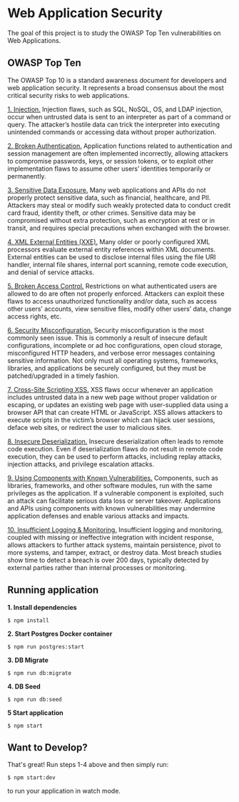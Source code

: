 # Web Application Security

The goal of this project is to study the OWASP Top Ten vulnerabilities on Web Applications.

## OWASP Top Ten

The OWASP Top 10 is a standard awareness document for developers and web application security. It represents a broad consensus about the most critical security risks to web applications.

[1. Injection.](https://owasp.org/www-project-top-ten/OWASP_Top_Ten_2017/Top_10-2017_A1-Injection) Injection flaws, such as SQL, NoSQL, OS, and LDAP injection, occur when untrusted data is sent to an interpreter as part of a command or query. The attacker’s hostile data can trick the interpreter into executing unintended commands or accessing data without proper authorization.

[2. Broken Authentication.](https://owasp.org/www-project-top-ten/OWASP_Top_Ten_2017/Top_10-2017_A2-Broken_Authentication) Application functions related to authentication and session management are often implemented incorrectly, allowing attackers to compromise passwords, keys, or session tokens, or to exploit other implementation flaws to assume other users’ identities temporarily or permanently.

[3. Sensitive Data Exposure.](https://owasp.org/www-project-top-ten/OWASP_Top_Ten_2017/Top_10-2017_A3-Sensitive_Data_Exposure) Many web applications and APIs do not properly protect sensitive data, such as financial, healthcare, and PII. Attackers may steal or modify such weakly protected data to conduct credit card fraud, identity theft, or other crimes. Sensitive data may be compromised without extra protection, such as encryption at rest or in transit, and requires special precautions when exchanged with the browser.

[4. XML External Entities (XXE).](<https://owasp.org/www-project-top-ten/OWASP_Top_Ten_2017/Top_10-2017_A4-XML_External_Entities_(XXE)>) Many older or poorly configured XML processors evaluate external entity references within XML documents. External entities can be used to disclose internal files using the file URI handler, internal file shares, internal port scanning, remote code execution, and denial of service attacks.

[5. Broken Access Control.](https://owasp.org/www-project-top-ten/OWASP_Top_Ten_2017/Top_10-2017_A5-Broken_Access_Control) Restrictions on what authenticated users are allowed to do are often not properly enforced. Attackers can exploit these flaws to access unauthorized functionality and/or data, such as access other users’ accounts, view sensitive files, modify other users’ data, change access rights, etc.

[6. Security Misconfiguration.](https://owasp.org/www-project-top-ten/OWASP_Top_Ten_2017/Top_10-2017_A6-Security_Misconfiguration) Security misconfiguration is the most commonly seen issue. This is commonly a result of insecure default configurations, incomplete or ad hoc configurations, open cloud storage, misconfigured HTTP headers, and verbose error messages containing sensitive information. Not only must all operating systems, frameworks, libraries, and applications be securely configured, but they must be patched/upgraded in a timely fashion.

[7. Cross-Site Scripting XSS.](<https://owasp.org/www-project-top-ten/OWASP_Top_Ten_2017/Top_10-2017_A7-Cross-Site_Scripting_(XSS)>) XSS flaws occur whenever an application includes untrusted data in a new web page without proper validation or escaping, or updates an existing web page with user-supplied data using a browser API that can create HTML or JavaScript. XSS allows attackers to execute scripts in the victim’s browser which can hijack user sessions, deface web sites, or redirect the user to malicious sites.

[8. Insecure Deserialization.](https://owasp.org/www-project-top-ten/OWASP_Top_Ten_2017/Top_10-2017_A8-Insecure_Deserialization) Insecure deserialization often leads to remote code execution. Even if deserialization flaws do not result in remote code execution, they can be used to perform attacks, including replay attacks, injection attacks, and privilege escalation attacks.

[9. Using Components with Known Vulnerabilities.](https://owasp.org/www-project-top-ten/OWASP_Top_Ten_2017/Top_10-2017_A9-Using_Components_with_Known_Vulnerabilities) Components, such as libraries, frameworks, and other software modules, run with the same privileges as the application. If a vulnerable component is exploited, such an attack can facilitate serious data loss or server takeover. Applications and APIs using components with known vulnerabilities may undermine application defenses and enable various attacks and impacts.

[10. Insufficient Logging & Monitoring.](https://owasp.org/www-project-top-ten/OWASP_Top_Ten_2017/Top_10-2017_A10-Insufficient_Logging%252526Monitoring) Insufficient logging and monitoring, coupled with missing or ineffective integration with incident response, allows attackers to further attack systems, maintain persistence, pivot to more systems, and tamper, extract, or destroy data. Most breach studies show time to detect a breach is over 200 days, typically detected by external parties rather than internal processes or monitoring.

## Running application

**1. Install dependencies**

```
$ npm install
```

**2. Start Postgres Docker container**

```
$ npm run postgres:start
```

**3. DB Migrate**

```
$ npm run db:migrate
```

**4. DB Seed**

```
$ npm run db:seed
```

**5 Start application**

```
$ npm start
```

## Want to Develop?
That's great! Run steps 1-4 above and then simply run:
```
$ npm start:dev
```
to run your application in watch mode.
